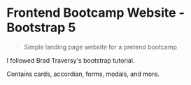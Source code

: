 # Frontend Bootcamp Website - Bootstrap 5

> Simple landing page website for a pretend bootcamp

I followed Brad Traversy's bootstrap tutorial.

Contains cards, accordian, forms, modals, and more.


